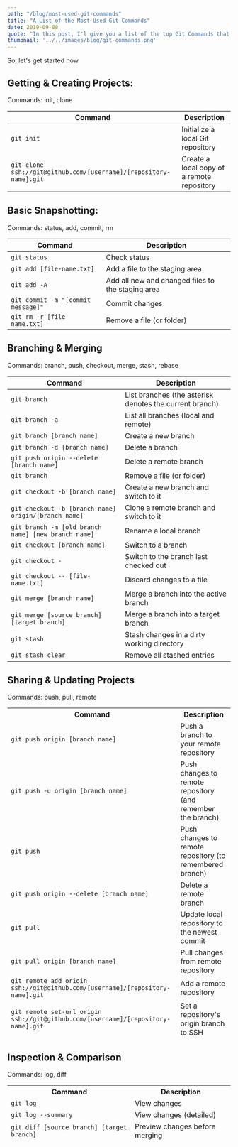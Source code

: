 ```yaml
---
path: "/blog/most-used-git-commands"
title: "A List of the Most Used Git Commands"
date: 2019-09-08
quote: "In this post, I'l give you a list of the top Git Commands that you will be using frequently while you are working with Git."
thumbnail: '../../images/blog/git-commands.png'
---
```


So, let's get started now.

## Getting & Creating Projects:

Commands: init, clone

<table>
    <thead>
    <tr>
        <th>
        Command
        </th>
        <th>
        Description
        </th>
    </tr>
    </thead>
    <tr>
        <td>
            <code>git init</code>
        </td>
        <td>
            Initialize a local Git repository
        </td>
    </tr>
    <tr>
        <td>
            <code>git clone ssh://git@github.com/[username]/[repository-name].git	</code>
        </td>
        <td>
            Create a local copy of a remote repository
        </td>
    </tr>
</table>

## Basic Snapshotting:

Commands: status, add, commit, rm

<table>
    <thead>
    <tr>
        <th>
        Command
        </th>
        <th>
        Description
        </th>
    </tr>
    </thead>
    <tr>
        <td>
            <code>git status</code>
        </td>
        <td>
            Check status
        </td>
    </tr>
    <tr>
        <td>
            <code>git add [file-name.txt]</code>
        </td>
        <td>
            Add a file to the staging area
        </td>
    </tr>
    <tr>
        <td>
            <code>git add -A</code>
        </td>
        <td>
            	Add all new and changed files to the staging area
        </td>
    </tr>
        <tr>
        <td>
            <code>git commit -m "[commit message]"</code>
        </td>
        <td>
            Commit changes
        </td>
    </tr>
        <tr>
        <td>
            <code>git rm -r [file-name.txt]</code>
        </td>
        <td>
            Remove a file (or folder)
        </td>
    </tr>
</table>

## Branching & Merging

Commands: branch, push, checkout, merge, stash, rebase

<table>
    <thead>
    <tr>
        <th>
        Command
        </th>
        <th>
        Description
        </th>
    </tr>
    </thead>
    <tr>
        <td>
            <code>git branch</code>
        </td>
        <td>
            List branches (the asterisk denotes the current branch)
        </td>
    </tr>
    <tr>
        <td>
            <code>git branch -a</code>
        </td>
        <td>
            List all branches (local and remote)
        </td>
    </tr>
    <tr>
        <td>
            <code>git branch [branch name]</code>
        </td>
        <td>
            Create a new branch
        </td>
    </tr>
        <tr>
        <td>
            <code>git branch -d [branch name]</code>
        </td>
        <td>
            Delete a branch
        </td>
    </tr>
        <tr>
        <td>
            <code>git push origin --delete [branch name]</code>
        </td>
        <td>
            Delete a remote branch
        </td>
    </tr>
        <tr>
        <td>
            <code>git branch</code>
        </td>
        <td>
            Remove a file (or folder)
        </td>
    </tr>
        <tr>
        <td>
            <code>git checkout -b [branch name]</code>
        </td>
        <td>
            Create a new branch and switch to it
        </td>
    </tr>
        <tr>
        <td>
            <code>git checkout -b [branch name] origin/[branch name]</code>
        </td>
        <td>
            Clone a remote branch and switch to it
        </td>
    </tr>
        <tr>
        <td>
            <code>git branch -m [old branch name] [new branch name]</code>
        </td>
        <td>
            Rename a local branch
        </td>
    </tr>
        <tr>
        <td>
            <code>git checkout [branch name]</code>
        </td>
        <td>
            Switch to a branch
        </td>
    </tr>
        <tr>
        <td>
            <code>git checkout -</code>
        </td>
        <td>
            Switch to the branch last checked out
        </td>
    </tr>
        <tr>
        <td>
            <code>git checkout -- [file-name.txt]</code>
        </td>
        <td>
            Discard changes to a file
        </td>
    </tr>
        <tr>
        <td>
            <code>git merge [branch name]</code>
        </td>
        <td>
            Merge a branch into the active branch
        </td>
    </tr>
        <tr>
        <td>
            <code>git merge [source branch] [target branch]</code>
        </td>
        <td>
            Merge a branch into a target branch
        </td>
    </tr>
    <tr>
        <td>
            <code>git stash</code>
        </td>
        <td>
            Stash changes in a dirty working directory
        </td>
    </tr>
    <tr>
        <td>
            <code>git stash clear</code>
        </td>
        <td>
            Remove all stashed entries
        </td>
    </tr>
</table>

## Sharing & Updating Projects

Commands: push, pull, remote

<table>
    <thead>
    <tr>
        <th>
        Command
        </th>
        <th>
        Description
        </th>
    </tr>
        <tr>
        <td>
            <code>git push origin [branch name]</code>
        </td>
        <td>
            Push a branch to your remote repository
        </td>
    </tr>
        <tr>
        <td>
            <code>git push -u origin [branch name]</code>
        </td>
        <td>
            Push changes to remote repository (and remember the branch)
        </td>
    </tr>
        <tr>
        <td>
            <code>git push</code>
        </td>
        <td>
            Push changes to remote repository (to remembered branch)
        </td>
    </tr>
        <tr>
        <td>
            <code>git push origin --delete [branch name]</code>
        </td>
        <td>
            Delete a remote branch
        </td>
    </tr>
        <tr>
        <td>
            <code>git pull</code>
        </td>
        <td>
            Update local repository to the newest commit
        </td>
    </tr>
        <tr>
        <td>
            <code>git pull origin [branch name]</code>
        </td>
        <td>
            Pull changes from remote repository
        </td>
    </tr>
        <tr>
        <td>
            <code>git remote add origin ssh://git@github.com/[username]/[repository-name].git</code>
        </td>
        <td>
            Add a remote repository
        </td>
    </tr>
        <tr>
        <td>
            <code>git remote set-url origin ssh://git@github.com/[username]/[repository-name].git</code>
        </td>
        <td>
            Set a repository's origin branch to SSH
        </td>
    </tr>
    </thead>
</table>

## Inspection & Comparison

Commands: log, diff

<table>
    <thead>
    <tr>
        <th>
        Command
        </th>
        <th>
        Description
        </th>
    </tr>
    <tr>
        <td>
            <code>git log</code>
        </td>
        <td>
            View changes
        </td>
    </tr>
    <tr>
        <td>
            <code>git log --summary</code>
        </td>
        <td>
            View changes (detailed)
        </td>
    </tr>
    <tr>
        <td>
            <code>git diff [source branch] [target branch]</code>
        </td>
        <td>
            Preview changes before merging
    </td>
    </tr>
    </thead>
</table>